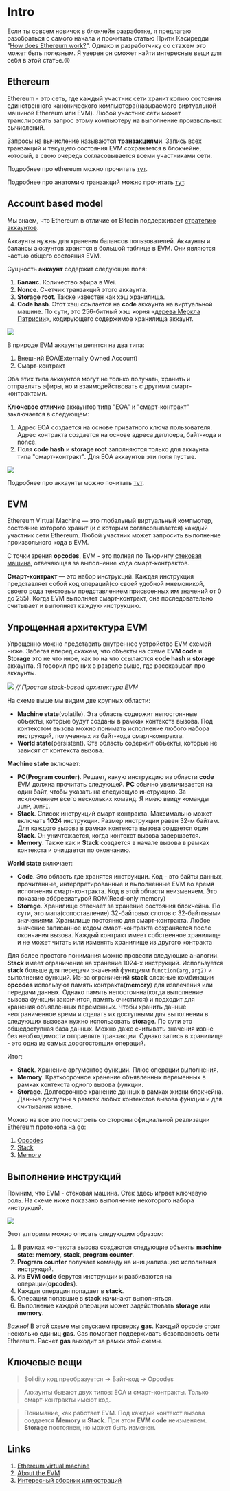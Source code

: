 # Intro

Если ты совсем новичок в блокчейн разработке, я предлагаю разобраться с самого начала и прочитать статью Прити Касиредди "[How does Ethereum work?](https://www.preethikasireddy.com/post/how-does-ethereum-work-anyway#:~:text=The%20Ethereum%20blockchain%20is%20essentially,transition%20to%20a%20new%20state.)". Однако и разработчику со стажем это может быть полезным. Я уверен он сможет найти интересные вещи для себя в этой статье.🙃

## Ethereum

Ethereum - это сеть, где каждый участник сети хранит копию состояния единственного канонического компьютера(называемого виртуальной машиной Ethereum или EVM). Любой участник сети может транслировать запрос этому компьютеру на выполнение произвольных вычислений.

Запросы на вычисление называются **транзакциями**. Запись всех транзакций и текущего состояния EVM сохраняется в блокчейне, который, в свою очередь согласовывается всеми участниками сети.

Подробнее про ethereum можно прочитать [тут](https://ethereum.org/ru/developers/docs/intro-to-ethereum/#what-is-ethereum).

Подробнее про анатомию транзакций можно прочитать [тут](https://medium.com/remix-ide/the-anatomy-of-a-transaction-receipt-d935aacc9fcd).

## Account based model

Мы знаем, что Ethereum в отличие от Bitcoin поддерживает [стратегию аккаунтов](https://jcliff.medium.com/intro-to-blockchain-utxo-vs-account-based-89b9a01cd4f5).

Аккаунты нужны для хранения балансов пользователей. Аккаунты и балансы аккаунтов хранятся в большой таблице в EVM. Они являются частью общего состояния EVM.

Сущность **аккаунт** содержит следующие поля:
1. **Баланс**. Количество эфира в Wei.
2. **Nonce**. Счетчик транзакций этого аккаунта.
3. **Storage root**. Также известен как хэш хранилища.
4. **Code hash**. Этот хэш ссылается на **code** аккаунта на виртуальной машине. По сути, это 256-битный хэш корня «[дерева Меркла Патрисии](https://en.wikipedia.org/wiki/Merkle_tree)», кодирующего содержимое хранилища аккаунт.

![](./images/account.png)

В природе EVM аккаунты делятся на два типа:
1. Внешний EOA(Externally Owned Account)
2. Смарт-контракт

Оба этих типа аккаунтов могут не только получать, хранить и отправлять эфиры, но и взаимодействовать с другими смарт-контрактами.

**Ключевое отличие** аккаунтов типа "EOA" и "смарт-контракт" заключается в следующем:
1. Адрес EOA создается на основе приватного ключа пользователя. Адрес контракта создается на основе адреса деплоера, байт-кода и nonce.
2. Поля **code hash** и **storage root** заполняются только для аккаунта типа "смарт-контракт". Для EOA аккаунтов эти поля пустые.

![](./images/account-types.png)

Подробнее про аккаунты можно почитать [тут](https://ethereum.org/ru/developers/docs/accounts/).

## EVM

Ethereum Virtual Machine — это глобальный виртуальный компьютер, состояние которого хранит (и с которым согласовывается) каждый участник сети Ethereum. Любой участник может запросить выполнение произвольного кода в EVM.

С точки зрения **opcodes**, EVM - это полная по Тьюрингу [стековая машина](https://en.wikipedia.org/wiki/Stack_machine), отвечающая за выполнение кода смарт-контрактов.

**Смарт-контракт** — это набор инструкций. Каждая инструкция представляет собой код операций(со своей удобной мнемоникой, своего рода текстовым представлением присвоенных им значений от 0 до 255). Когда EVM выполняет смарт-контракт, она последовательно считывает и выполняет каждую инструкцию.

## Упрощенная архитектура EVM

Упрощенно можно представить внутреннее устройство EVM схемой ниже. Забегая вперед скажем, что объекты на схеме **EVM code** и **Storage** это не что иное, как то на что ссылаются **code hash** и **storage** аккаунта. Я говорил про них в разделе выше, где рассказывал про аккаунты.

![](./images/evm.png)
*// Простая stack-based архитектура EVM*

На схеме выше мы видим две крупных области:
  - **Machine state**(volatile). Эта область содержит непостоянные объекты, которые будут созданы в рамках контекста вызова. Под контекстом вызова можно понимать исполнение любого набора инструкций, полученных из байт-кода смарт-контракта.
  - **World state**(persistent). Эта область содержит объекты, которые не зависят от контекста вызова.

**Machine state** включает:
  - **PC(Program counter)**. Решает, какую инструкцию из области **code** EVM должна прочитать следующей. **PC** обычно увеличивается на один байт, чтобы указать на следующую инструкцию. За исключением всего нескольких команд. Я имею ввиду команды ```JUMP```, ```JUMPI```.
  - **Stack**. Список инструкций смарт-контракта. Максимально может включать **1024** инструкции. Размер инструкции равен 32-м байтам. Для каждого вызова в рамках контекста вызова создается один **Stack**. Он уничтожается, когда контекст вызова завершается.
  - **Memory**. Также как и **Stack** создается в начале вызова в рамках контекста и очищается по окончанию.

**World state** включает:
  - **Code**. Это область где хранятся инструкции. Код - это байты данных, прочитанные, интерпретированные и выполненные EVM во время исполнения смарт-контракта. Код в этой области неизменяем. Это показано аббревиатурой ROM(Read-only memory)
  - **Storage**. Хранилище отвечает за хранение состояния блокчейна. По сути, это мапа(сопоставление) 32-байтовых слотов с 32-байтовыми значениями. Хранилище постоянно для смарт-контракта. Любое значение записанное кодом смарт-контракта сохраняется после окончания вызова. Каждый контракт имеет собственное хранилище и не может читать или изменять хранилище из другого контракта

Для более простого понимания можно провести следующие аналогии. **Stack** имеет ограничение на хранение 1024-х инструкций. Используется **stack** больше для передачи значений функциям ```function(arg,arg2)``` и выполнение функций. Из-за ограничений **stack** сложные комбинации **opcodes** используют память контракта(**memory**) для извлечения или передачи данных. Однако память непостоянна(когда выполнение вызова функции закончится, память очистится) и подходит для хранения объявленных переменных. Чтобы хранить данные неограниченное время и сделать их доступными для выполнения в следующих вызовах нужно использовать **storage**. По сути это общедоступная база данных. Можно даже считывать значения извне без необходимости отправлять транзакции. Однако запись в хранилище - это одна из самых дорогостоящих операций.

Итог:
- **Stack**. Хранение аргументов функции. Плюс операции выполнения.
- **Memory**. Краткосрочное хранение объявленных переменных в рамках контекста одного вызова функции.
- **Storage**. Долгосрочное хранение данных в рамках жизни блокчейна. Данные доступны в рамках любых контекстов вызова функции и для считывания извне.

Можно на все это посмотреть со стороны официальной реализации [Ethereum протокола на go](https://github.com/ethereum/go-ethereum):
1. [Opcodes](https://github.com/ethereum/go-ethereum/blob/master/core/vm/instructions.go)
2. [Stack](https://github.com/ethereum/go-ethereum/blob/master/core/vm/stack.go)
3. [Memory](https://github.com/ethereum/go-ethereum/blob/master/core/vm/memory.go)

## Выполнение инструкций

Помним, что EVM - стековая машина. Стек здесь играет ключевую роль. На схеме ниже показано выполнение некоторого набора инструкций.

![](./images/execution-model.png)

Этот алгоритм можно описать следующим образом:
1. В рамках контекста вызова создаются следующие объекты **machine state**: **memory**, **stack**, **program counter**.
2. **Program counter** получает команду на инициализацию исполнения инструкций.
3. Из **EVM code** берутся инструкции и разбиваются на операции(**opcodes**).
4. Каждая операция попадает в **stack**.
5. Операции попавшие в **stack** начинают выполняться.
6. Выполнение каждой операции может задействовать **storage** или **memory**.

_Важно!_ В этой схеме мы опускаем проверку **gas**. Каждый opcode стоит несколько единиц **gas**. Gas помогает поддерживать безопасность сети Ethereum. Расчет **gas** выходит за рамки этой схемы.

## Ключевые вещи

> Solidity код преобразуется → Байт-код → Opcodes

> Аккаунты бывают двух типов: EOA и смарт-контракты. Только смарт-контракты имеют код.

> Понимание, как работает EVM. Под каждый контекст вызова создается **Memory** и **Stack**. При этом **EVM code** неизменяем. **Storage** постоянен, но может быть изменен.

## Links

1. [Ethereum virtual machine](https://ethereum.org/en/developers/docs/evm/)
2. [About the EVM](https://www.evm.codes/about)
3. [Интересный сборник иллюстраций](https://takenobu-hs.github.io/downloads/ethereum_evm_illustrated.pdf)
